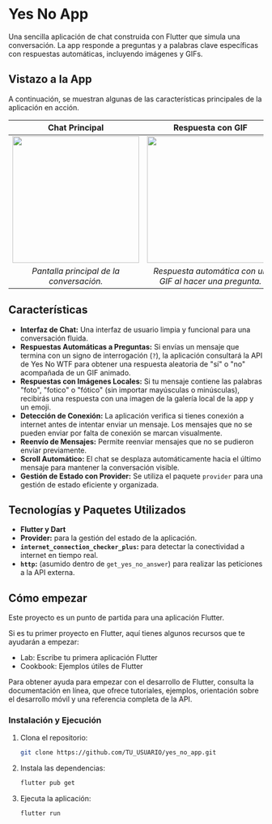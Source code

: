 # Yes No App

Una sencilla aplicación de chat construida con Flutter que simula una conversación. La app responde a preguntas y a palabras clave específicas con respuestas automáticas, incluyendo imágenes y GIFs.

## Vistazo a la App

A continuación, se muestran algunas de las características principales de la aplicación en acción.

| Chat Principal | Respuesta con GIF | Respuesta con Imagen | Reenviar Mensaje |
| :---: | :---: | :---: | :---: |
| <img src="assets/readme/chat_principal.png" width="250"> | <img src="assets/readme/respuesta_gif.png" width="250"> | <img src="assets/readme/respuesta_imagen.png" width="250"> | <img src="assets/readme/reenviar_mensaje.png" width="250"> |
|_Pantalla principal de la conversación._|_Respuesta automática con un GIF al hacer una pregunta._|_Respuesta con una imagen local al usar una palabra clave._|_Opción para reenviar un mensaje que no se pudo enviar._|

## Características

- **Interfaz de Chat:** Una interfaz de usuario limpia y funcional para una conversación fluida.
- **Respuestas Automáticas a Preguntas:** Si envías un mensaje que termina con un signo de interrogación (`?`), la aplicación consultará la API de Yes No WTF para obtener una respuesta aleatoria de "sí" o "no" acompañada de un GIF animado.
- **Respuestas con Imágenes Locales:** Si tu mensaje contiene las palabras "foto", "fotico" o "fótico" (sin importar mayúsculas o minúsculas), recibirás una respuesta con una imagen de la galería local de la app y un emoji.
- **Detección de Conexión:** La aplicación verifica si tienes conexión a internet antes de intentar enviar un mensaje. Los mensajes que no se pueden enviar por falta de conexión se marcan visualmente.
- **Reenvío de Mensajes:** Permite reenviar mensajes que no se pudieron enviar previamente.
- **Scroll Automático:** El chat se desplaza automáticamente hacia el último mensaje para mantener la conversación visible.
- **Gestión de Estado con Provider:** Se utiliza el paquete `provider` para una gestión de estado eficiente y organizada.

## Tecnologías y Paquetes Utilizados

- **Flutter y Dart**
- **Provider:** para la gestión del estado de la aplicación.
- **`internet_connection_checker_plus`:** para detectar la conectividad a internet en tiempo real.
- **`http`:** (asumido dentro de `get_yes_no_answer`) para realizar las peticiones a la API externa.

## Cómo empezar

Este proyecto es un punto de partida para una aplicación Flutter.

Si es tu primer proyecto en Flutter, aquí tienes algunos recursos que te ayudarán a empezar:

- Lab: Escribe tu primera aplicación Flutter
- Cookbook: Ejemplos útiles de Flutter

Para obtener ayuda para empezar con el desarrollo de Flutter, consulta la
documentación en línea, que ofrece tutoriales,
ejemplos, orientación sobre el desarrollo móvil y una referencia completa de la API.

### Instalación y Ejecución

1.  Clona el repositorio:
    ```sh
    git clone https://github.com/TU_USUARIO/yes_no_app.git
    ```
2.  Instala las dependencias:
    ```sh
    flutter pub get
    ```
3.  Ejecuta la aplicación:
    ```sh
    flutter run
    ```
